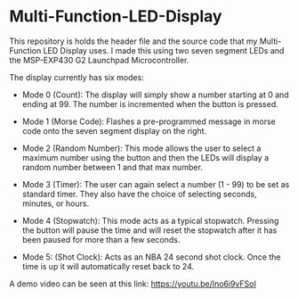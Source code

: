 # Multi-Function-LED-Display

This repository is holds the header file and the source code that my Multi-Function LED Display uses.
I made this using two seven segment LEDs and the MSP-EXP430 G2 Launchpad Microcontroller.

  The display currently has six modes:
 
 - Mode 0 (Count): The display will simply show a number starting at 0 and ending at 99. The number is incremented when the button is pressed.
   
 - Mode 1 (Morse Code): Flashes a pre-programmed message in morse code onto the seven segment display on the right.
 
 - Mode 2 (Random Number): This mode allows the user to select a maximum number using the button and then the LEDs will display a random number between 1 and that max number.
 
 - Mode 3 (Timer): The user can again select a number (1 - 99) to be set as standard timer. They also have the choice of selecting seconds, minutes, or hours.
 
 - Mode 4 (Stopwatch): This mode acts as a typical stopwatch. Pressing the button will pause the time and will reset the stopwatch after it has been paused for more than a few seconds.
 
 - Mode 5: (Shot Clock): Acts as an NBA 24 second shot clock. Once the time is up it will automatically reset back to 24.

A demo video can be seen at this link: https://youtu.be/Ino6i9vFSoI 
